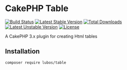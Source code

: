 # CakePHP Table

[![Build Status](https://travis-ci.org/LubosRemplik/CakePHP-Table.svg)](https://travis-ci.org/LubosRemplik/CakePHP-Table)
[![Latest Stable Version](https://poser.pugx.org/lubos/table/v/stable.svg)](https://packagist.org/packages/lubos/table) 
[![Total Downloads](https://poser.pugx.org/lubos/table/downloads.svg)](https://packagist.org/packages/lubos/table) 
[![Latest Unstable Version](https://poser.pugx.org/lubos/table/v/unstable.svg)](https://packagist.org/packages/lubos/table) 
[![License](https://poser.pugx.org/lubos/table/license.svg)](https://packagist.org/packages/lubos/table)

A CakePHP 3.x plugin for creating Html tables

## Installation

```
composer require lubos/table
```
